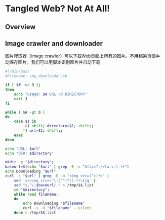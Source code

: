 # Tangled Web? Not At All!

## Overview

## Image crawler and downloader

图片爬取器（image crawler）可以下载Web页面上所有的图片。不用翻遍页面手动保存图片，我们可以用脚本识别图片并自动下载

```bash
#!/bin/bash
#Filename: img_downloader.sh

if [ $# -ne 3 ];
then
    echo "Usage: $0 URL -d DIRECTORY"
    exit 1
fi

while [ $# -gt 0 ]
do
    case $1 in
        -d) shift; directory=$1; shift;;
        *) url=$1; shift;;
    esac
done

echo "URL: $url"
echo "DIR: $directory"

mkdir -p "$directory";
baseurl=$(echo "$url" | grep -E -o "https?://[a-z.\-]+")
echo Downloading "$url"
curl -s "$url" | grep -E -o "<img src=[^>]*>" | 
    sed 's/<img src=\"\([^"]*\).*/\1/g' |
    sed "s,^/,$baseurl/," > /tmp/$$.list
    cd "$directory";
    while read filename;
    do
        echo Downloading "$filename"
        curl -s -O "$filename" --silent
    done < /tmp/$$.list
```
